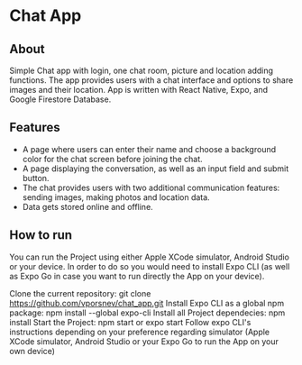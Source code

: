 # Chat App

## About
Simple Chat app with login, one chat room, picture and location adding functions. The app provides users with a chat interface and options to share images and their location.
App is written with React Native, Expo, and Google Firestore Database.

## Features
- A page where users can enter their name and choose a background color for the chat screen before joining the chat.
- A page displaying the conversation, as well as an input field and submit button.
- The chat provides users with two additional communication features: sending images, making photos and location data.
- Data gets stored online and offline.

## How to run
You can run the Project using either Apple XCode simulator, Android Studio or your device. In order to do so you would need to install Expo CLI (as well as Expo Go in case you want to run directly the App on your device).

Clone the current repository: git clone https://github.com/vporsnev/chat_app.git
Install Expo CLI as a global npm package: npm install --global expo-cli
Install all Project dependecies: npm install
Start the Project: npm start or expo start
Follow expo CLI's instructions depending on your preference regarding simulator (Apple XCode simulator, Android Studio or your Expo Go to run the App on your own device)
